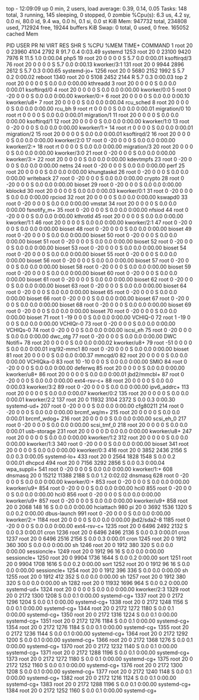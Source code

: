 top - 12:09:09 up 0 min,  2 users,  load average: 0.39, 0.14, 0.05
Tasks: 148 total,   3 running, 145 sleeping,   0 stopped,   0 zombie
%Cpu(s):  6.3 us,  4.2 sy,  0.0 ni, 80.0 id,  9.4 wa,  0.0 hi,  0.1 si,  0.0 st
KiB Mem:    947732 total,   234808 used,   712924 free,    19244 buffers
KiB Swap:        0 total,        0 used,        0 free.   165052 cached Mem

  PID USER      PR  NI    VIRT    RES    SHR S  %CPU %MEM     TIME+ COMMAND
    1 root      20   0   23960   4104   2792 R  91.7  0.4   0:03.49 systemd
 1253 root      20   0   23100   9420   7976 R  11.5  1.0   0:00.04 php5
   19 root      20   0       0      0      0 S   5.7  0.0   0:00.01 ksoftirqd/3
   76 root      20   0       0      0      0 S   5.7  0.0   0:00.13 kworker/3:1
  131 root      20   0    9944   2896   2612 S   5.7  0.3   0:00.65 systemd-jo+
 1256 root      20   0    5680   2152   1992 S   5.7  0.2   0:00.02 reboot
 1340 root      20   0    5108   2452   2144 R   5.7  0.3   0:00.03 top
    2 root      20   0       0      0      0 S   0.0  0.0   0:00.00 kthreadd
    3 root      20   0       0      0      0 S   0.0  0.0   0:00.01 ksoftirqd/0
    4 root      20   0       0      0      0 S   0.0  0.0   0:00.00 kworker/0:0
    5 root       0 -20       0      0      0 S   0.0  0.0   0:00.00 kworker/0:+
    6 root      20   0       0      0      0 S   0.0  0.0   0:00.10 kworker/u8+
    7 root      20   0       0      0      0 S   0.0  0.0   0:00.04 rcu_sched
    8 root      20   0       0      0      0 S   0.0  0.0   0:00.00 rcu_bh
    9 root      rt   0       0      0      0 S   0.0  0.0   0:00.01 migration/0
   10 root      rt   0       0      0      0 S   0.0  0.0   0:00.01 migration/1
   11 root      20   0       0      0      0 S   0.0  0.0   0:00.00 ksoftirqd/1
   12 root      20   0       0      0      0 S   0.0  0.0   0:00.00 kworker/1:0
   13 root       0 -20       0      0      0 S   0.0  0.0   0:00.00 kworker/1:+
   14 root      rt   0       0      0      0 S   0.0  0.0   0:00.01 migration/2
   15 root      20   0       0      0      0 S   0.0  0.0   0:00.01 ksoftirqd/2
   16 root      20   0       0      0      0 S   0.0  0.0   0:00.00 kworker/2:0
   17 root       0 -20       0      0      0 S   0.0  0.0   0:00.00 kworker/2:+
   18 root      rt   0       0      0      0 S   0.0  0.0   0:00.00 migration/3
   20 root      20   0       0      0      0 S   0.0  0.0   0:00.00 kworker/3:0
   21 root       0 -20       0      0      0 S   0.0  0.0   0:00.00 kworker/3:+
   22 root      20   0       0      0      0 S   0.0  0.0   0:00.00 kdevtmpfs
   23 root       0 -20       0      0      0 S   0.0  0.0   0:00.00 netns
   24 root       0 -20       0      0      0 S   0.0  0.0   0:00.00 perf
   25 root      20   0       0      0      0 S   0.0  0.0   0:00.00 khungtaskd
   26 root       0 -20       0      0      0 S   0.0  0.0   0:00.00 writeback
   27 root       0 -20       0      0      0 S   0.0  0.0   0:00.00 crypto
   28 root       0 -20       0      0      0 S   0.0  0.0   0:00.00 bioset
   29 root       0 -20       0      0      0 S   0.0  0.0   0:00.00 kblockd
   30 root      20   0       0      0      0 S   0.0  0.0   0:00.03 kworker/0:1
   31 root       0 -20       0      0      0 S   0.0  0.0   0:00.00 rpciod
   32 root      20   0       0      0      0 S   0.0  0.0   0:00.00 kswapd0
   33 root       0 -20       0      0      0 S   0.0  0.0   0:00.00 vmstat
   34 root      20   0       0      0      0 S   0.0  0.0   0:00.00 fsnotify_m+
   35 root       0 -20       0      0      0 S   0.0  0.0   0:00.00 nfsiod
   44 root       0 -20       0      0      0 S   0.0  0.0   0:00.00 kthrotld
   45 root      20   0       0      0      0 S   0.0  0.0   0:00.00 kworker/1:1
   46 root      20   0       0      0      0 S   0.0  0.0   0:00.00 kworker/2:1
   47 root       0 -20       0      0      0 S   0.0  0.0   0:00.00 bioset
   48 root       0 -20       0      0      0 S   0.0  0.0   0:00.00 bioset
   49 root       0 -20       0      0      0 S   0.0  0.0   0:00.00 bioset
   50 root       0 -20       0      0      0 S   0.0  0.0   0:00.00 bioset
   51 root       0 -20       0      0      0 S   0.0  0.0   0:00.00 bioset
   52 root       0 -20       0      0      0 S   0.0  0.0   0:00.00 bioset
   53 root       0 -20       0      0      0 S   0.0  0.0   0:00.00 bioset
   54 root       0 -20       0      0      0 S   0.0  0.0   0:00.00 bioset
   55 root       0 -20       0      0      0 S   0.0  0.0   0:00.00 bioset
   56 root       0 -20       0      0      0 S   0.0  0.0   0:00.00 bioset
   57 root       0 -20       0      0      0 S   0.0  0.0   0:00.00 bioset
   58 root       0 -20       0      0      0 S   0.0  0.0   0:00.00 bioset
   59 root       0 -20       0      0      0 S   0.0  0.0   0:00.00 bioset
   60 root       0 -20       0      0      0 S   0.0  0.0   0:00.00 bioset
   61 root       0 -20       0      0      0 S   0.0  0.0   0:00.00 bioset
   62 root       0 -20       0      0      0 S   0.0  0.0   0:00.00 bioset
   63 root       0 -20       0      0      0 S   0.0  0.0   0:00.00 bioset
   64 root       0 -20       0      0      0 S   0.0  0.0   0:00.00 bioset
   65 root       0 -20       0      0      0 S   0.0  0.0   0:00.00 bioset
   66 root       0 -20       0      0      0 S   0.0  0.0   0:00.00 bioset
   67 root       0 -20       0      0      0 S   0.0  0.0   0:00.00 bioset
   68 root       0 -20       0      0      0 S   0.0  0.0   0:00.00 bioset
   69 root       0 -20       0      0      0 S   0.0  0.0   0:00.00 bioset
   70 root       0 -20       0      0      0 S   0.0  0.0   0:00.00 bioset
   71 root       1 -19       0      0      0 S   0.0  0.0   0:00.00 VCHIQ-0
   72 root       1 -19       0      0      0 S   0.0  0.0   0:00.00 VCHIQr-0
   73 root       0 -20       0      0      0 S   0.0  0.0   0:00.00 VCHIQs-0
   74 root       0 -20       0      0      0 S   0.0  0.0   0:00.00 iscsi_eh
   75 root       0 -20       0      0      0 S   0.0  0.0   0:00.00 dwc_otg
   77 root       0 -20       0      0      0 S   0.0  0.0   0:00.00 DWC Notifi+
   78 root      20   0       0      0      0 S   0.0  0.0   0:00.02 kworker/u8+
   79 root     -51   0       0      0      0 S   0.0  0.0   0:00.01 irq/92-mmc1
   80 root       0 -20       0      0      0 S   0.0  0.0   0:00.00 bioset
   81 root      20   0       0      0      0 S   0.0  0.0   0:00.37 mmcqd/0
   82 root      20   0       0      0      0 S   0.0  0.0   0:00.00 VCHIQka-0
   83 root      10 -10       0      0      0 S   0.0  0.0   0:00.00 SMIO
   84 root       0 -20       0      0      0 S   0.0  0.0   0:00.00 deferwq
   85 root      20   0       0      0      0 S   0.0  0.0   0:00.00 kworker/u8+
   86 root      20   0       0      0      0 S   0.0  0.0   0:00.01 jbd2/mmcbl+
   87 root       0 -20       0      0      0 S   0.0  0.0   0:00.00 ext4-rsv-c+
   88 root      20   0       0      0      0 S   0.0  0.0   0:00.03 kworker/3:2
   89 root       0 -20       0      0      0 S   0.0  0.0   0:00.00 ipv6_addrc+
  113 root      20   0       0      0      0 S   0.0  0.0   0:00.07 kworker/0:2
  135 root      20   0       0      0      0 S   0.0  0.0   0:00.01 kworker/2:2
  137 root      20   0   11932   3104   2372 S   0.0  0.3   0:00.30 systemd-ud+
  207 root       0 -20       0      0      0 S   0.0  0.0   0:00.00 cfg80211
  214 root       0 -20       0      0      0 S   0.0  0.0   0:00.00 brcmf_wq/m+
  215 root      20   0       0      0      0 S   0.0  0.0   0:00.01 brcmf_wdog+
  216 root      20   0       0      0      0 S   0.0  0.0   0:00.00 scsi_eh_0
  217 root       0 -20       0      0      0 S   0.0  0.0   0:00.00 scsi_tmf_0
  218 root      20   0       0      0      0 S   0.0  0.0   0:00.01 usb-storage
  231 root      20   0       0      0      0 D   0.0  0.0   0:00.00 kworker/u8+
  247 root      20   0       0      0      0 S   0.0  0.0   0:00.00 kworker/1:2
  312 root      20   0       0      0      0 S   0.0  0.0   0:00.00 kworker/1:3
  340 root       0 -20       0      0      0 S   0.0  0.0   0:00.00 bioset
  341 root      20   0       0      0      0 S   0.0  0.0   0:00.00 kworker/0:3
  416 root      20   0    3852   2436   2156 S   0.0  0.3   0:00.05 systemd-lo+
  433 root      20   0    2564   1828   1548 S   0.0  0.2   0:00.01 dhcpcd
  494 root      20   0    7156   3292   2856 S   0.0  0.3   0:00.04 wpa_suppli+
  541 root       0 -20       0      0      0 S   0.0  0.0   0:00.00 kworker/1:+
  608 dnsmasq   20   0   15212  11388   2188 S   0.0  1.2   0:02.02 dnsmasq
  628 root       0 -20       0      0      0 S   0.0  0.0   0:00.00 kworker/0:+
  853 root       0 -20       0      0      0 S   0.0  0.0   0:00.00 kworker/u9+
  854 root       0 -20       0      0      0 S   0.0  0.0   0:00.00 hci0
  855 root       0 -20       0      0      0 S   0.0  0.0   0:00.00 hci0
  856 root       0 -20       0      0      0 S   0.0  0.0   0:00.00 kworker/u9+
  857 root       0 -20       0      0      0 S   0.0  0.0   0:00.00 kworker/u9+
  858 root      20   0    2068    148     16 S   0.0  0.0   0:00.00 hciattach
  980 pi        20   0    3692   1536   1320 S   0.0  0.2   0:00.00 dbus-launch
  991 root       0 -20       0      0      0 S   0.0  0.0   0:00.00 kworker/2:+
 1184 root      20   0       0      0      0 S   0.0  0.0   0:00.00 jbd2/sda2-8
 1185 root       0 -20       0      0      0 S   0.0  0.0   0:00.00 ext4-rsv-c+
 1235 root      20   0    6496   2492   2132 S   0.0  0.3   0:00.01 cron
 1236 root      20   0    6496   2496   2136 S   0.0  0.3   0:00.01 cron
 1237 root      20   0    6496   2516   2156 S   0.0  0.3   0:00.01 cron
 1245 root      20   0    1912    360    300 S   0.0  0.0   0:00.00 sh
 1246 root      20   0    1912    380    320 S   0.0  0.0   0:00.00 sessioncle+
 1249 root      20   0    1912     96     16 S   0.0  0.0   0:00.00 sessioncle+
 1250 root      20   0    9904   1736   1644 S   0.0  0.2   0:00.00 sort
 1251 root      20   0    9904   1708   1616 S   0.0  0.2   0:00.00 sort
 1252 root      20   0    1912     96     16 S   0.0  0.0   0:00.00 sessioncle+
 1254 root      20   0    1912    396    336 S   0.0  0.0   0:00.00 sh
 1255 root      20   0    1912    412    352 S   0.0  0.0   0:00.00 sh
 1257 root      20   0    1912    380    320 S   0.0  0.0   0:00.00 sh
 1282 root      20   0   11932   1696    964 S   0.0  0.2   0:00.00 systemd-ud+
 1324 root      20   0       0      0      0 S   0.0  0.0   0:00.00 kworker/2:3
 1329 root      20   0    2172   1300   1208 S   0.0  0.1   0:00.00 systemd-cg+
 1337 root      20   0    2172   1296   1204 S   0.0  0.1   0:00.00 systemd-cg+
 1338 root      20   0    2172   1248   1156 S   0.0  0.1   0:00.00 systemd-cg+
 1344 root      20   0    2172   1272   1180 S   0.0  0.1   0:00.00 systemd-cg+
 1350 root      20   0    2172   1316   1224 S   0.0  0.1   0:00.00 systemd-cg+
 1351 root      20   0    2172   1276   1184 S   0.0  0.1   0:00.00 systemd-cg+
 1354 root      20   0    2172   1276   1184 S   0.0  0.1   0:00.00 systemd-cg+
 1355 root      20   0    2172   1236   1144 S   0.0  0.1   0:00.00 systemd-cg+
 1364 root      20   0    2172   1292   1200 S   0.0  0.1   0:00.00 systemd-cg+
 1366 root      20   0    2172   1368   1276 S   0.0  0.1   0:00.00 systemd-cg+
 1370 root      20   0    2172   1232   1140 S   0.0  0.1   0:00.00 systemd-cg+
 1371 root      20   0    2172   1288   1196 S   0.0  0.1   0:00.00 systemd-cg+
 1373 root      20   0    2172   1272   1180 S   0.0  0.1   0:00.00 systemd-cg+
 1375 root      20   0    2172   1252   1160 S   0.0  0.1   0:00.00 systemd-cg+
 1376 root      20   0    2172   1300   1208 S   0.0  0.1   0:00.00 systemd-cg+
 1377 root      20   0    2172   1240   1148 S   0.0  0.1   0:00.00 systemd-cg+
 1382 root      20   0    2172   1216   1124 S   0.0  0.1   0:00.00 systemd-cg+
 1383 root      20   0    2172   1288   1196 S   0.0  0.1   0:00.00 systemd-cg+
 1384 root      20   0    2172   1252   1160 S   0.0  0.1   0:00.00 systemd-cg+
